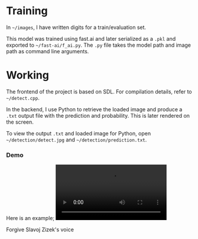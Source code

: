 # Training
In `~/images`, I have written digits for a train/evaluation set.

This model was trained using fast.ai and later serialized as a `.pkl` and exported to `~/fast-ai/f_ai.py`. The `.py` file takes the model path and image path as command line arguments.

# Working
The frontend of the project is based on SDL. For compilation details, refer to `~/detect.cpp`.

In the backend, I use Python to retrieve the loaded image and produce a `.txt` output file with the prediction and probability. This is later rendered on the screen.

To view the output `.txt` and loaded image for Python, open `~/detection/detect.jpg` and `~/detection/prediction.txt`.

### Demo

Here is an example;
![Click here to watch](https://github.com/intruder-404/Detect-Numbers/blob/main/working/Recording%202024-06-29%20160658.mp4)

Forgive Slavoj Zizek's voice
